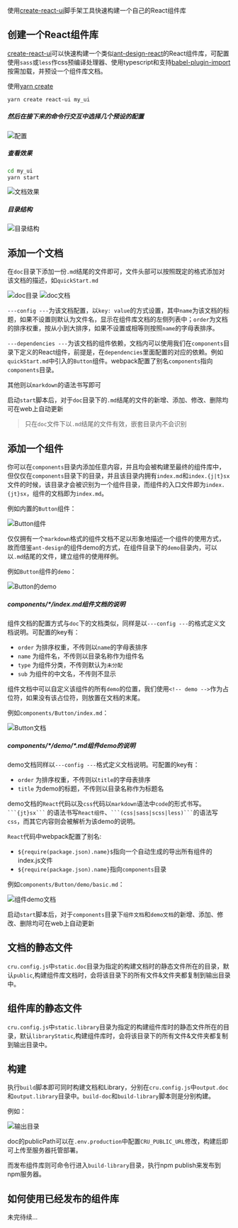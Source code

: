 [tag]: #(React,组件库,脚手架)
[preview]: #(start)

使用[create-react-ui](https://www.npmjs.com/package/create-react-ui)脚手架工具快速构建一个自己的React组件库

[preview]: #(end)

## 创建一个React组件库
[create-react-ui](https://www.npmjs.com/package/create-react-ui)可以快速构建一个类似[ant-design-react](https://ant.design/docs/react/introduce-cn)的React组件库，可配置使用`sass`或`less`作css预编译处理器、使用typescript和支持[babel-plugin-import](https://www.npmjs.com/package/babel-plugin-import)按需加载，并预设一个组件库文档。

使用[yarn create](https://yarnpkg.com/zh-Hans/docs/cli/create)
```bash
yarn create react-ui my_ui
```

##### 然后在接下来的命令行交互中选择几个预设的配置

![配置](img/choose_config.png)

##### 查看效果

```bash
cd my_ui
yarn start
```

![文档效果](img/doc.png)

##### 目录结构

![目录结构](img/dir_tree.png)

## 添加一个文档
在`doc`目录下添加一份`.md`结尾的文件即可，文件头部可以按照既定的格式添加对该文档的描述，如`quickStart.md`

![doc目录](img/dir_doc.png)
![doc文档](img/doc_demo.png)

`---config ---`为该文档配置，以`key: value`的方式设置，其中`name`为该文档的标题，如果不设置则默认为文件名，显示在组件库文档的左侧列表中；`order`为文档的排序权重，按从小到大排序，如果不设置或相等则按照`name`的字母表排序。

`---dependencies ---`为该文档的组件依赖，文档内可以使用我们在`components`目录下定义的React组件，前提是，在`dependencies`里面配置的对应的依赖。例如`quickStart.md`中引入的`Button`组件。webpack配置了别名`components`指向`components`目录。

其他则以`markdown`的语法书写即可

启动`start`脚本后，对于`doc`目录下的`.md`结尾的文件的新增、添加、修改、删除均可在web上自动更新

> 只在`doc`文件下以`.md`结尾的文件有效，嵌套目录内不会识别
 
## 添加一个组件
你可以在`components`目录内添加任意内容，并且均会被构建至最终的组件库中，但仅仅在`components`目录下的目录，并且该目录内拥有`index.md`和`index.{j|t}sx`文件的时候，该目录才会被识别为一个组件目录，而组件的入口文件即为`index.{jt}sx`，组件的文档即为`index.md`。

例如内置的`Button`组件：

![Button组件](img/comp_button.png)

仅仅拥有一个`markdown`格式的组件文档不足以形象地描述一个组件的使用方式，故而借鉴`ant-design`的组件demo的方式，在组件目录下的`demo`目录内，可以以`.md`结尾的文件，建立组件的使用样例。

例如`Button`组件的`demo`：

![Button的demo](img/comp_demo.png)


##### components/*/index.md组件文档的说明
组件文档的配置方式与`doc`下的文档类似，同样是以`---config ---`的格式定义文档说明。可配置的key有：
- `order` 为排序权重，不传则以`name`的字母表排序
- `name` 为组件名，不传则以目录名称作为组件名
- `type` 为组件分类，不传则默认为`未分配`
- `sub` 为组件的中文名，不传则不显示

组件文档中可以自定义该组件的所有`demo`的位置，我们使用`<!-- demo -->`作为占位符，如果没有该占位符，则放置在文档的末尾。

例如`components/Button/index.md`：

![Button文档](img/button_doc.png)

##### components/*/demo/\*.md组件demo的说明
demo文档同样以`---config ---`格式定义文档说明。可配置的key有：
- `order` 为排序权重，不传则以`title`的字母表排序
- `title` 为demo的标题，不传则以目录名称作为标题名

demo文档的`React`代码以及`css`代码以`markdown`语法中`code`的形式书写。 <code>\```{jt}sx\```</code> 的语法书写`React组件`、<code>\```(css|sass|scss|less)\```</code>的语法写`css`，而其它内容则会被解析为该demo的说明。

`React`代码中webpack配置了别名:
- `${require(package.json).name}$`指向一个自动生成的导出所有组件的index.js文件
- `${require(package.json).name}`指向`components`目录

例如`components/Button/demo/basic.md`：

![组件demo文档](img/comp_demo_content.png)

启动`start`脚本后，对于`components`目录下`组件文档`和`demo文档`的新增、添加、修改、删除均可在web上自动更新

## 文档的静态文件
`cru.config.js`中`static.doc`目录为指定的构建文档时的静态文件所在的目录，默认`public`,构建组件库文档时，会将该目录下的所有文件&文件夹都复制到输出目录中。

## 组件库的静态文件
`cru.config.js`中`static.library`目录为指定的构建组件库时的静态文件所在的目录，默认`libraryStatic`,构建组件库时，会将该目录下的所有文件&文件夹都复制到输出目录中。

## 构建
执行`build`脚本即可同时构建文档和Library，分别在`cru.config.js`中`output.doc`和`output.library`目录中。`build-doc`和`build-library`脚本则是分别构建。

例如：

![输出目录](img/dir_build.png)

doc的publicPath可以在`.env.production`中配置`CRU_PUBLIC_URL`修改，构建后即可上传至服务器托管部署。

而发布组件库则可命令行进入`build-library`目录，执行npm publish来发布到npm服务器。

## 如何使用已经发布的组件库
未完待续...

